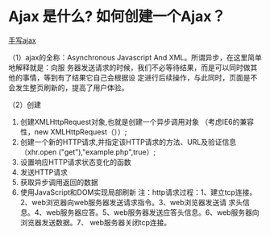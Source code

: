 # Ajax 是什么? 如何创建一个Ajax？

[手写ajax](https://github.com/cuiwujie/Front-end-Interview-questions/blob/master/JS/%E6%89%8B%E5%86%99ajax.md)

（1）ajax的全称：Asynchronous Javascript And XML。所谓异步，在这里简单地解释就是：向服 
务器发送请求的时候，我们不必等待结果，而是可以同时做其他的事情，等到有了结果它自己会根据设 
定进行后续操作，与此同时，页面是不会发生整页刷新的，提高了用户体验。

（2）创建

1. 创建XMLHttpRequest对象,也就是创建一个异步调用对象 （考虑IE6的兼容性，new XMLHttpRequest（））;
1. 创建一个新的HTTP请求,并指定该HTTP请求的方法、URL及验证信息 （xhr.open ("get"),"example.php",true）;
1. 设置响应HTTP请求状态变化的函数
1. 发送HTTP请求
1. 获取异步调用返回的数据
1. 使用JavaScript和DOM实现局部刷新
注：http请求过程：1、建立tcp连接。2、web浏览器向web服务器发送请求指令。3、web浏览器发送请 
求头信息。4、web服务器应答。5、web服务器发送应答头信息。6、web服务器向浏览器发送数据。7、 
web服务器关闭tcp连接。
